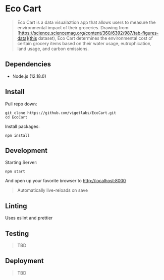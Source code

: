 # Eco Cart
> Eco Cart is a data visualaztion app that allows users to measure the 
> environmental impact of their groceries. Drawing from [https://science.sciencemag.org/content/360/6392/987/tab-figures-data](this dataset),
> Eco Cart determines the environmental cost of certain grocery items based on their
> water usage, eutrophication, land usage, and carbon emissions.


## Dependencies

* Node.js (12.18.0)

## Install

Pull repo down:

```
git clone https://github.com/vigetlabs/EcoCart.git
cd EcoCart
```

Install packages:

```
npm install
```

## Development

Starting Server:

```
npm start
```

And open up your favorite browser to [http://localhost:8000](http://localhost:3000)
> Automatically live-reloads on save

## Linting

Uses eslint and prettier

## Testing
> TBD

## Deployment
> TBD

